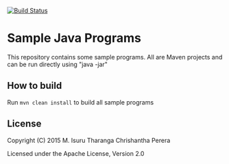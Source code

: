 [![Build Status](https://travis-ci.org/chrishantha/sample-java-programs.svg?branch=master)](https://travis-ci.org/chrishantha/sample-java-programs)



Sample Java Programs
====================

This repository contains some sample programs. All are Maven projects and can be run directly using "java -jar"

## How to build

Run `mvn clean install` to build all sample programs

## License

Copyright (C) 2015 M. Isuru Tharanga Chrishantha Perera

Licensed under the Apache License, Version 2.0
